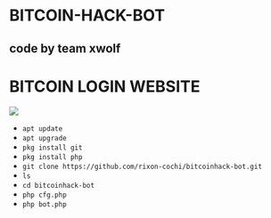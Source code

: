 # BITCOIN-HACK-BOT

## code by team xwolf

# BITCOIN LOGIN WEBSITE
  
[![](https://img.shields.io/badge/BTC_WEBSITE-LOGING--SITE-blue?style=for-the-badge&logo=rapidamining)](https://rapidamining.com/r/69904)

* ``apt update``
* ``apt upgrade``
* ``pkg install git``
* ``pkg install php``
* ``git clone https://github.com/rixon-cochi/bitcoinhack-bot.git``
* ``ls``
* ``cd bitcoinhack-bot``
* ``php cfg.php``
* ``php bot.php``
